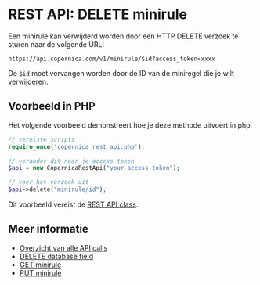 # REST API: DELETE minirule

Een minirule kan verwijderd worden door een HTTP DELETE verzoek te sturen naar de volgende URL:

`https://api.copernica.com/v1/minirule/$id?access_token=xxxx`

De `$id` moet vervangen worden door de ID van de miniregel die je wilt verwijderen.


## Voorbeeld in PHP

Het volgende voorbeeld demonstreert hoe je deze methode uitvoert in php:

```php
// vereiste scripts
require_once('copernica_rest_api.php');

// verander dit naar je access token
$api = new CopernicaRestApi("your-access-token");

// voer het verzoek uit
$api->delete("minirule/id");
```

Dit voorbeeld vereist de [REST API class](rest-php).

## Meer informatie

* [Overzicht van alle API calls](rest-api)
* [DELETE database field](rest-delete-database-field)
* [GET minirule](rest-get-minirule)
* [PUT minirule](rest-put-minirule)
